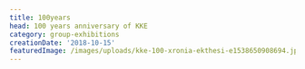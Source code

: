 ```yaml
---
title: 100years
head: 100 years anniversary of KKE
category: group-exhibitions
creationDate: '2018-10-15'
featuredImage: /images/uploads/kke-100-xronia-ekthesi-e1538650908694.jpg
---
```


